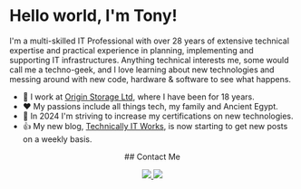# Hello world, I'm Tony!

I'm a multi-skilled IT Professional with over 28 years of extensive technical expertise and practical experience in planning, implementing and supporting IT infrastructures. Anything technical interests me, some would call me a techno-geek, and I love learning about new technologies and messing around with new code, hardware & software to see what happens.

* 🏢 I work at [Origin Storage Ltd](https://originstorage.com), where I have been for 18 years.
* :heart: My passions include all things tech, my family and Ancient Egypt.
* 🥇 In 2024 I'm striving to increase my certifications on new technologies.
* 👍 My new blog, [Technically IT Works](https://technicallyit.works), is now starting to get new posts on a weekly basis.

<div align="center">
  ## Contact Me
</div>
<p align="center">
  <a href="https://linkedin.com/in/antryan">
    <img src="https://skillicons.dev/icons?i=linkedin" />
  </a>
  <a href="https://twitter.com/tonymryan">
    <img src="https://skillicons.dev/icons?i=twitter" />
  </a>
</p>

<!--
**origin-anthonyr/origin-anthonyr** is a ✨ _special_ ✨ repository because its `README.md` (this file) appears on your GitHub profile.

Here are some ideas to get you started:

- 🔭 I’m currently working on ...
- 🌱 I’m currently learning ...
- 👯 I’m looking to collaborate on ...
- 🤔 I’m looking for help with ...
- 💬 Ask me about ...
- 📫 How to reach me: ...
- 😄 Pronouns: ...
- ⚡ Fun fact: ...
-->
